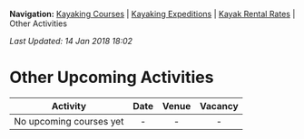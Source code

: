 **Navigation:** [Kayaking Courses](index) &#124; [Kayaking Expeditions](expedition) &#124; [Kayak Rental Rates](rental) &#124; Other Activities

_Last Updated: 14 Jan 2018 18:02_
# Other Upcoming Activities

Activity | Date | Venue | Vacancy
:---:|:---:|:---:|:---:
No upcoming courses yet|-|-|-

